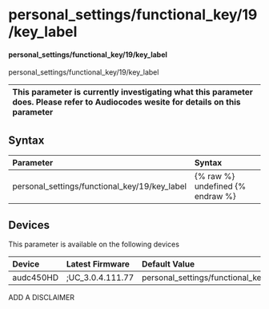 ﻿---
description: personal_settings/functional_key/19/key_label
search: false
---

# personal_settings/functional_key/19/key_label

#### personal_settings/functional_key/19/key_label

personal_settings/functional_key/19/key_label


| This parameter is currently investigating what this parameter does. Please refer to Audiocodes wesite for details on this parameter | 
| :--- |

## Syntax
| Parameter | Syntax |
| :--- | :--- |
|personal_settings/functional_key/19/key_label | {% raw %} undefined {% endraw %}|

## Devices
This parameter is available on the following devices

| Device | Latest Firmware | Default Value |
|:---|:---|:---|
| audc450HD | ;UC_3.0.4.111.77 | personal_settings/functional_key/19/key_label= 

ADD A DISCLAIMER
